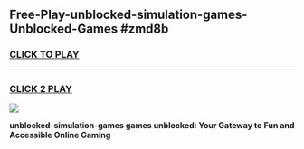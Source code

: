 
## Free-Play-unblocked-simulation-games-Unblocked-Games #zmd8b
<h3>
<a href="https://news.freeplayer.one?title=unblocked-simulation-games&ref=8M">CLICK TO PLAY</a></h3>
<hr>

<h3>
<a href="https://news.freeplayer.one?title=unblocked-simulation-games&ref=8M">CLICK 2 PLAY</a>
  
</h3>

<a href="https://news.freeplayer.one?title=unblocked-simulation-games&ref=8M"><img src="https://clearcache.store/games.png"></a>


**unblocked-simulation-games games unblocked: Your Gateway to Fun and Accessible Online Gaming**
